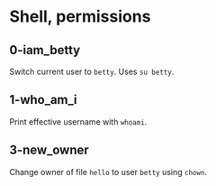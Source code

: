 # Shell, permissions

## 0-iam_betty
Switch current user to `betty`. Uses `su betty`.

## 1-who_am_i
Print effective username with `whoami`.

## 3-new_owner
Change owner of file `hello` to user `betty` using `chown`.
